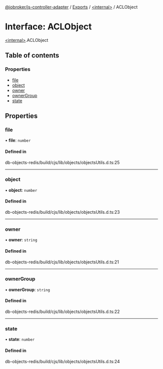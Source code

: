 [@iobroker/js-controller-adapter](../README.md) / [Exports](../modules.md) / [\<internal\>](../modules/internal_.md) / ACLObject

# Interface: ACLObject

[\<internal\>](../modules/internal_.md).ACLObject

## Table of contents

### Properties

- [file](internal_.ACLObject.md#file)
- [object](internal_.ACLObject.md#object)
- [owner](internal_.ACLObject.md#owner)
- [ownerGroup](internal_.ACLObject.md#ownergroup)
- [state](internal_.ACLObject.md#state)

## Properties

### file

• **file**: `number`

#### Defined in

db-objects-redis/build/cjs/lib/objects/objectsUtils.d.ts:25

___

### object

• **object**: `number`

#### Defined in

db-objects-redis/build/cjs/lib/objects/objectsUtils.d.ts:23

___

### owner

• **owner**: `string`

#### Defined in

db-objects-redis/build/cjs/lib/objects/objectsUtils.d.ts:21

___

### ownerGroup

• **ownerGroup**: `string`

#### Defined in

db-objects-redis/build/cjs/lib/objects/objectsUtils.d.ts:22

___

### state

• **state**: `number`

#### Defined in

db-objects-redis/build/cjs/lib/objects/objectsUtils.d.ts:24
